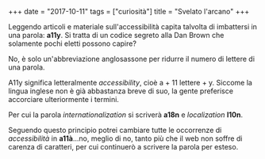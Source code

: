 +++
date = "2017-10-11"
tags = ["curiosità"]
title = "Svelato l'arcano"
+++

Leggendo articoli e materiale sull'accessibilità capita talvolta di imbattersi in una parola: **a11y**.
Si tratta di un codice segreto alla Dan Brown che solamente pochi eletti possono capire?

<!--more-->

No, è solo un'abbreviazione anglosassone per ridurre il numero di lettere di una parola.

A11y significa letteralmente *accessibility*, cioè a + 11 lettere + y.
Siccome la lingua inglese non è già abbastanza breve di suo, la gente preferisce accorciare ulteriormente i termini.

Per cui la parola *internationalization* si scriverà **a18n** e *localization* **l10n**.

Seguendo questo principio potrei cambiare tutte le occorrenze di *accessibilità* in **a11à**...no, meglio di no, tanto più che il web non soffre di carenza di caratteri, per cui continuerò a scrivere la parola per esteso.
